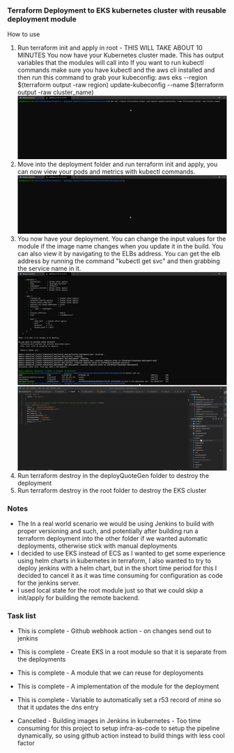 ### Terraform Deployment to EKS kubernetes cluster with reusable deployment module
How to use
1. Run terraform init and apply in root - THIS WILL TAKE ABOUT 10 MINUTES
    You now have your Kubernetes cluster made.  This has output variables that the modules will call into
    If you want to run kubectl commands make sure you have kubectl and the aws cli installed and then run this command to grab your kubeconfig:
        aws eks --region $(terraform output -raw region) update-kubeconfig --name $(terraform output -raw cluster_name)
        ![Getting your kubeconfig](https://github.com/kjblanchard/terraformHelmk8sDeploy/raw/master/content/getkctl.gif "Getting your Kubeconfig")
2. Move into the deployment folder and run terraform init and apply, you can now view your pods and metrics with kubectl commands.
        ![Getting your kubeconfig](https://github.com/kjblanchard/terraformHelmk8sDeploy/raw/master/content/viewpods.gif "View your pods")
3. You now have your deployment.  You can change the input values for the module if the image name changes when you update it in the build.  You can also view it by navigating to the ELBs address.  You can get the elb address by running the command "kubectl get svc" and then grabbing the service name in it.
        ![Get the service](https://github.com/kjblanchard/terraformHelmk8sDeploy/raw/master/content/getelb.gif "Get the service name")
        ![Changing the variables](https://github.com/kjblanchard/terraformHelmk8sDeploy/raw/master/content/changedeployment.gif "Modify your deployment")
4. Run terraform destroy in the deployQuoteGen folder to destroy the deployment
5. Run terraform destroy in the root folder to destroy the EKS cluster

### Notes
- The In a real world scenario we would be using Jenkins to build with proper versioning and such, and potentially after building run a terraform deployment into the other folder if we wanted automatic deployments, otherwise stick with manual deployments
- I decided to use EKS instead of ECS as I wanted to get some experience using helm charts in kubernetes in terraform, I also wanted to try to deploy jenkins with a helm chart, but in the short time period for this I decided to cancel it as it was time consuming for configuration as code for the jenkins server.
- I used local state for the root module just so that we could skip a init/apply for building the remote backend.

### Task list
- This is complete - Github webhook action - on changes send out to jenkins
- This is complete - Create EKS in a root module so that it is separate from the deployments
- This is complete - A module that we can reuse for deployoments
- This is complete - A implementation of the module for the deployment
- This is complete - Variable to automatically set a r53 record of mine so that it updates the dns entry

- Cancelled - Building images in Jenkins in kubernetes - Too time consuming for this project to setup infra-as-code to setup the pipeline dynamically, so using github action instead to build things with less cool factor